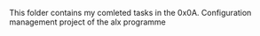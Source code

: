 This folder contains my comleted tasks in the 0x0A. Configuration management
project of the alx programme
